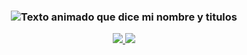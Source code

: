 <h3 align="center">
  <img src="https://readme-typing-svg.demolab.com?font=Fira+Code&weight=600&size=30&duration=4000&pause=1000&color=38BCBA&center=true&vCenter=true&width=500&lines=Hola+%F0%9F%91%8B+Soy+[Tu+Nombre];Desarrollador+Web;Apasionado+por+la+Tecnolog%C3%ADa" alt="Texto animado que dice mi nombre y titulos" />
</h3>

<p align="center">
  <a href="[Tu LinkedIn]">
    <img src="https://img.shields.io/badge/LinkedIn-0077B5?style=for-the-badge&logo=linkedin&logoColor=white" />
  </a>
  <a href="mailto:[tu-email]">
    <img src="https://img.shields.io/badge/Gmail-D14836?style=for-the-badge&logo=gmail&logoColor=white" />
  </a>
</p>
